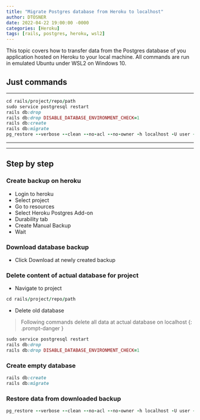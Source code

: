 ```yaml
---
title: "Migrate Postgres database from Heroku to localhost"
author: DTOSNER
date: 2022-04-22 19:00:00 -0000
categories: [Heroku]
tags: [rails, postgres, heroku, wsl2]
---
```


This topic covers how to transfer data from the Postgres database of you application hosted on Heroku to your local machine. All commands are run in emulated Ubuntu under WSL2 on Windows 10.

## Just commands
---
```ruby
cd rails/project/repo/path
sudo service postgresql restart
rails db:drop
rails db:drop DISABLE_DATABASE_ENVIRONMENT_CHECK=1
rails db:create
rails db:migrate
pg_restore --verbose --clean --no-acl --no-owner -h localhost -U user -d database_name '/location/of/downloaded/db/backup'
```
---
---

## Step by step

### Create backup on heroku

- Login to heroku
- Select project
- Go to resources
- Select Heroku Postgres Add-on
- Durability tab
- Create Manual Backup
- Wait

### Download database backup

- Click Download at newly created backup

### Delete content of actual database for project

- Navigate to project
```ruby
cd rails/project/repo/path
```

- Delete old database

> Following commands delete all data at actual database on localhost
{: .prompt-danger }

```ruby
sudo service postgresql restart
rails db:drop
rails db:drop DISABLE_DATABASE_ENVIRONMENT_CHECK=1
```

### Create empty database

```ruby
rails db:create
rails db:migrate
```

### Restore data from downloaded backup

```ruby
pg_restore --verbose --clean --no-acl --no-owner -h localhost -U user -d database_name '/location/of/downloaded/db/backup'
```



